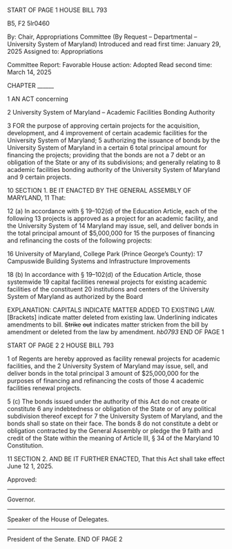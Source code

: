 START OF PAGE 1
HOUSE BILL 793

B5, F2 5lr0460

By: Chair, Appropriations Committee (By Request – Departmental – University
System of Maryland)
Introduced and read first time: January 29, 2025
Assigned to: Appropriations

Committee Report: Favorable
House action: Adopted
Read second time: March 14, 2025

CHAPTER ______

1 AN ACT concerning

2 University System of Maryland – Academic Facilities Bonding Authority

3 FOR the purpose of approving certain projects for the acquisition, development, and
4 improvement of certain academic facilities for the University System of Maryland;
5 authorizing the issuance of bonds by the University System of Maryland in a certain
6 total principal amount for financing the projects; providing that the bonds are not a
7 debt or an obligation of the State or any of its subdivisions; and generally relating to
8 academic facilities bonding authority of the University System of Maryland and
9 certain projects.

10 SECTION 1. BE IT ENACTED BY THE GENERAL ASSEMBLY OF MARYLAND,
11 That:

12 (a) In accordance with § 19–102(d) of the Education Article, each of the following
13 projects is approved as a project for an academic facility, and the University System of
14 Maryland may issue, sell, and deliver bonds in the total principal amount of $5,000,000 for
15 the purposes of financing and refinancing the costs of the following projects:

16 University of Maryland, College Park (Prince George’s County):
17 Campuswide Building Systems and Infrastructure Improvements

18 (b) In accordance with § 19–102(d) of the Education Article, those systemwide
19 capital facilities renewal projects for existing academic facilities of the constituent
20 institutions and centers of the University System of Maryland as authorized by the Board

EXPLANATION: CAPITALS INDICATE MATTER ADDED TO EXISTING LAW.
[Brackets] indicate matter deleted from existing law.
Underlining indicates amendments to bill.
~~Strike~~ ~~out~~ indicates matter stricken from the bill by amendment or deleted from the law by
amendment. *hb0793*
END OF PAGE 1

START OF PAGE 2
2 HOUSE BILL 793

1 of Regents are hereby approved as facility renewal projects for academic facilities, and the
2 University System of Maryland may issue, sell, and deliver bonds in the total principal
3 amount of $25,000,000 for the purposes of financing and refinancing the costs of those
4 academic facilities renewal projects.

5 (c) The bonds issued under the authority of this Act do not create or constitute
6 any indebtedness or obligation of the State or of any political subdivision thereof except for
7 the University System of Maryland, and the bonds shall so state on their face. The bonds
8 do not constitute a debt or obligation contracted by the General Assembly or pledge the
9 faith and credit of the State within the meaning of Article III, § 34 of the Maryland
10 Constitution.

11 SECTION 2. AND BE IT FURTHER ENACTED, That this Act shall take effect June
12 1, 2025.

Approved:

________________________________________________________________________________
Governor.

________________________________________________________________________________
Speaker of the House of Delegates.

________________________________________________________________________________
President of the Senate.
END OF PAGE 2